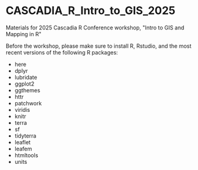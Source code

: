 # CASCADIA_R_Intro_to_GIS_2025

Materials for 2025 Cascadia R Conference workshop, "Intro to GIS and Mapping in R"

Before the workshop, please make sure to install R, Rstudio, and the most recent versions of the following R packages:  
- here  
- dplyr  
- lubridate  
- ggplot2  
- ggthemes  
- httr  
- patchwork  
- viridis  
- knitr  
- terra  
- sf  
- tidyterra  
- leaflet  
- leafem  
- htmltools  
- units